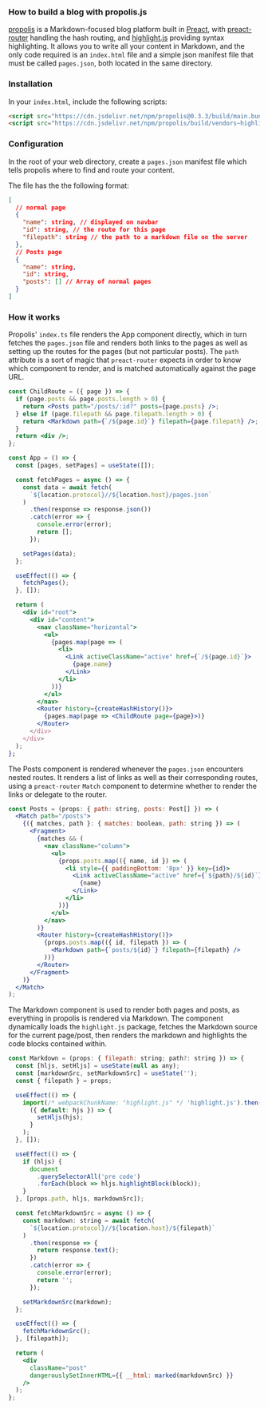 ### How to build a blog with propolis.js

[propolis](https://github.com/tireymorris/propolis) is a Markdown-focused blog platform built in [Preact](https://preactjs.com/), with [preact-router](https://github.com/preactjs/preact-router) handling the hash routing, and [highlight.js](https://highlightjs.org/) providing syntax highlighting. It allows you to write all your content in Markdown, and the only code required is an `index.html` file and a simple json manifest file that must be called `pages.json`, both located in the same directory.

### Installation

In your `index.html`, include the following scripts:

```html
<script src="https://cdn.jsdelivr.net/npm/propolis@0.3.3/build/main.bundle.js"></script>
<script src="https://cdn.jsdelivr.net/npm/propolis/build/vendors~highlight.js.bundle.js"></script>
```

### Configuration

In the root of your web directory, create a `pages.json` manifest file which tells propolis where to find and route your content.

The file has the the following format:

```json
[
  // normal page
  {
    "name": string, // displayed on navbar
    "id": string, // the route for this page
    "filepath": string // the path to a markdown file on the server
  },
  // Posts page
  {
    "name": string,
    "id": string,
    "posts": [] // Array of normal pages
  }
]
```

### How it works

Propolis' `index.ts` file renders the App component directly, which in turn fetches the `pages.json` file and renders both links to the pages as well as setting up the routes for the pages (but not particular posts). The `path` attribute is a sort of magic that `preact-router` expects in order to know which component to render, and is matched automatically against the page URL.

```jsx
const ChildRoute = ({ page }) => {
  if (page.posts && page.posts.length > 0) {
    return <Posts path="/posts/:id?" posts={page.posts} />;
  } else if (page.filepath && page.filepath.length > 0) {
    return <Markdown path={`/${page.id}`} filepath={page.filepath} />;
  }
  return <div />;
};
```

```jsx
const App = () => {
  const [pages, setPages] = useState([]);

  const fetchPages = async () => {
    const data = await fetch(
      `${location.protocol}//${location.host}/pages.json`
    )
      .then(response => response.json())
      .catch(error => {
        console.error(error);
        return [];
      });

    setPages(data);
  };

  useEffect(() => {
    fetchPages();
  }, []);

  return (
    <div id="root">
      <div id="content">
        <nav className="horizontal">
          <ul>
            {pages.map(page => (
              <li>
                <Link activeClassName="active" href={`/${page.id}`}>
                  {page.name}
                </Link>
              </li>
            ))}
          </ul>
        </nav>
        <Router history={createHashHistory()}>
          {pages.map(page => <ChildRoute page={page}>)}
        </Router>
      </div>
    </div>
  );
};
```

The Posts component is rendered whenever the `pages.json` encounters nested routes. It renders a list of links as well as their corresponding routes, using a `preact-router` `Match` component to determine whether to render the links or delegate to the router.

```jsx
const Posts = (props: { path: string, posts: Post[] }) => (
  <Match path="/posts">
    {({ matches, path }: { matches: boolean, path: string }) => (
      <Fragment>
        {matches && (
          <nav className="column">
            <ul>
              {props.posts.map(({ name, id }) => (
                <li style={{ paddingBottom: '8px' }} key={id}>
                  <Link activeClassName="active" href={`${path}/${id}`}>
                    {name}
                  </Link>
                </li>
              ))}
            </ul>
          </nav>
        )}
        <Router history={createHashHistory()}>
          {props.posts.map(({ id, filepath }) => (
            <Markdown path={`posts/${id}`} filepath={filepath} />
          ))}
        </Router>
      </Fragment>
    )}
  </Match>
);
```

The Markdown component is used to render both pages and posts, as everything in propolis is rendered via Markdown. The component dynamically loads the `highlight.js` package, fetches the Markdown source for the current page/post, then renders the markdown and highlights the code blocks contained within.

```jsx
const Markdown = (props: { filepath: string; path?: string }) => {
  const [hljs, setHljs] = useState(null as any);
  const [markdownSrc, setMarkdownSrc] = useState('');
  const { filepath } = props;

  useEffect(() => {
    import(/* webpackChunkName: "highlight.js" */ 'highlight.js').then(
      ({ default: hjs }) => {
        setHljs(hjs);
      }
    );
  }, []);

  useEffect(() => {
    if (hljs) {
      document
        .querySelectorAll('pre code')
        .forEach(block => hljs.highlightBlock(block));
    }
  }, [props.path, hljs, markdownSrc]);

  const fetchMarkdownSrc = async () => {
    const markdown: string = await fetch(
      `${location.protocol}//${location.host}/${filepath}`
    )
      .then(response => {
        return response.text();
      })
      .catch(error => {
        console.error(error);
        return '';
      });

    setMarkdownSrc(markdown);
  };

  useEffect(() => {
    fetchMarkdownSrc();
  }, [filepath]);

  return (
    <div
      className="post"
      dangerouslySetInnerHTML={{ __html: marked(markdownSrc) }}
    />
  );
};
```
